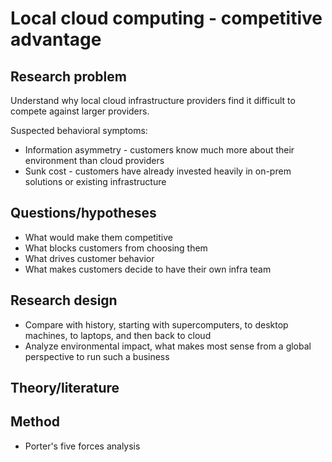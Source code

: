 # Local cloud computing - competitive advantage

## Research problem

Understand why local cloud infrastructure providers find it difficult to compete against larger providers.

Suspected behavioral symptoms:

* Information asymmetry - customers know much more about their environment than cloud providers
* Sunk cost - customers have already invested heavily in on-prem solutions or existing infrastructure

## Questions/hypotheses

* What would make them competitive
* What blocks customers from choosing them
* What drives customer behavior
* What makes customers decide to have their own infra team

## Research design

* Compare with history, starting with supercomputers, to desktop machines, to laptops, and then back to cloud
* Analyze environmental impact, what makes most sense from a global perspective to run such a business

## Theory/literature

## Method

* Porter's five forces analysis
